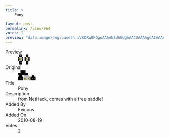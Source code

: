 ```yaml
---
title: >
    Pony

layout: post
permalink: /view/964
votes: 2
preview: "data:image/png;base64,iVBORw0KGgoAAAANSUhEUgAAACUAAAAgCAIAAAAaMSbnAAAABnRSTlMA/wD/AP5AXyvrAAAApUlEQVRIie2WSw6AIAxEC+FgPfqcTF2oScOnAgrBpF0ZM8PDDim6fd/oLuc85UpqlKqx5xXjag0eAADdiyp2Z/n9mhdk04shC02UZat91PcBDHD6fgjvJDFjBk+BxTzZhFJD3sAuXs00UTRN9kBEzKyrdU2T/eP8zk4qQXx/XnSkz0oBftxpHzJkpelzHzKt2fPT7j/jvefJeVj/o1bjsvNpvJV5BznAer9zycUZAAAAAElFTkSuQmCC"
---
```

<dl class="side-by-side">
<dt>Preview</dt>
<dd>
    <img class="preview" src="data:image/png;base64,iVBORw0KGgoAAAANSUhEUgAAACUAAAAgCAIAAAAaMSbnAAAABnRSTlMA/wD/AP5AXyvrAAAApUlEQVRIie2WSw6AIAxEC+FgPfqcTF2oScOnAgrBpF0ZM8PDDim6fd/oLuc85UpqlKqx5xXjag0eAADdiyp2Z/n9mhdk04shC02UZat91PcBDHD6fgjvJDFjBk+BxTzZhFJD3sAuXs00UTRN9kBEzKyrdU2T/eP8zk4qQXx/XnSkz0oBftxpHzJkpelzHzKt2fPT7j/jvefJeVj/o1bjsvNpvJV5BznAer9zycUZAAAAAElFTkSuQmCC">
</dd>
<dt>Original</dt>
<dd>
    <img class="preview" src="data:image/png;base64,iVBORw0KGgoAAAANSUhEUgAAAEAAAAAgCAYAAACinX6EAAAAmklEQVR42u3WQQrAIAxEUY/u0byZBcFN0CpaqzE/kE1LwXlIGufaFSdbfQEAAAAAAADAxQBxcwMAgBaAEELq0bCV77kBAAAAgKq94LXyoBvt1ecDAAAAvh2Cs4E7QJYP2aMAvHepTQLI8KYASuFVAsggtWA94bcDlA4gn+0AaOGI99yA4wHMz4Dr/gI5SA4zg2BuETK/Cf4N8ACctZSKfjGXhAAAAABJRU5ErkJggg==">
</dd>
<dt>Title</dt>
<dd>Pony</dd>
<dt>Description</dt>
<dd>from NetHack, comes with a free saddle!</dd>
<dt>Added By</dt>
<dd>Evicous</dd>
<dt>Added On</dt>
<dd>2010-08-19</dd>
<dt>Votes</dt>
<dd>2</dd>
</dl>
